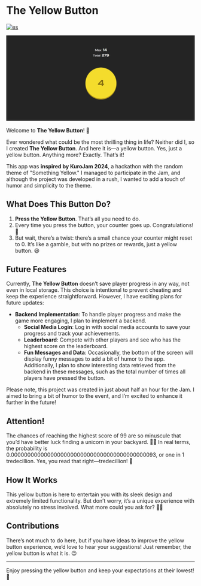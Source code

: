 # The Yellow Button

[![es](https://img.shields.io/badge/lang-es-yellow.svg)](https://github.com/noel-lopez/the-yellow-button-front/blob/main/README.md)

<p align="center">
<img src="./banner.png" alt="project image">
</p>

Welcome to **The Yellow Button**! 🎉

Ever wondered what could be the most thrilling thing in life? Neither did I, so I created **The Yellow Button**. And here it is—a yellow button. Yes, just a yellow button. Anything more? Exactly. That’s it!

This app was **inspired by KuroJam 2024**, a hackathon with the random theme of "Something Yellow." I managed to participate in the Jam, and although the project was developed in a rush, I wanted to add a touch of humor and simplicity to the theme.

## What Does This Button Do?

1. **Press the Yellow Button**. That’s all you need to do.
2. Every time you press the button, your counter goes up. Congratulations! 🎉
3. But wait, there’s a twist: there’s a small chance your counter might reset to 0. It’s like a gamble, but with no prizes or rewards, just a yellow button. 😆

## Future Features

Currently, **The Yellow Button** doesn’t save player progress in any way, not even in local storage. This choice is intentional to prevent cheating and keep the experience straightforward. However, I have exciting plans for future updates:

- **Backend Implementation**: To handle player progress and make the game more engaging, I plan to implement a backend.
    - **Social Media Login**: Log in with social media accounts to save your progress and track your achievements.
    - **Leaderboard**: Compete with other players and see who has the highest score on the leaderboard.
    - **Fun Messages and Data**: Occasionally, the bottom of the screen will display funny messages to add a bit of humor to the app. Additionally, I plan to show interesting data retrieved from the backend in these messages, such as the total number of times all players have pressed the button.

Please note, this project was created in just about half an hour for the Jam. I aimed to bring a bit of humor to the event, and I’m excited to enhance it further in the future!

## Attention!

The chances of reaching the highest score of 99 are so minuscule that you’d have better luck finding a unicorn in your backyard. 🦄✨ In real terms, the probability is 0.00000000000000000000000000000000000000000093, or one in 1 tredecillion. Yes, you read that right—tredecillion! 🌌

## How It Works

This yellow button is here to entertain you with its sleek design and extremely limited functionality. But don’t worry, it’s a unique experience with absolutely no stress involved. What more could you ask for? 🤷‍♂️

## Contributions

There’s not much to do here, but if you have ideas to improve the yellow button experience, we’d love to hear your suggestions! Just remember, the yellow button is what it is. 😉

---

Enjoy pressing the yellow button and keep your expectations at their lowest! 🚀
